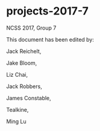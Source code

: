 # projects-2017-7
NCSS 2017, Group 7

This document has been edited by:

Jack Reichelt,

Jake Bloom,

Liz Chai,

Jack Robbers,

James Constable,

Tealkine,

Ming Lu

